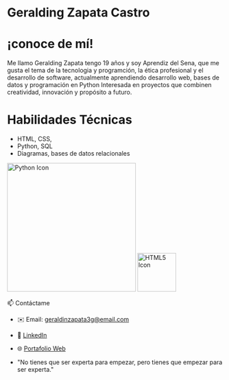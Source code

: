 # Geralding Zapata Castro
# ¡conoce de mí!
Me llamo Geralding Zapata tengo 19 años y soy Aprendiz del  Sena, que me gusta el tema de la tecnologia y programción, la ética profesional y el desarrollo de software, actualmente aprendiendo desarrollo web, bases de datos y programación en Python  Interesada en proyectos que combinen creatividad, innovación y propósito a futuro.

 # Habilidades Técnicas
- HTML, CSS, 
- Python, SQL
- Diagramas, bases de datos relacionales

<img src="https://blog.vermiip.es/wp-content/uploads/2023/10/Python-Symbol_0.png" alt="Python Icon" width="300">
<img src="https://cdn.jsdelivr.net/gh/devicons/devicon/icons/html5/html5-original.svg" alt="HTML5 Icon" width="90 heigh="90">

📫 Contáctame
- ✉️ Email: geraldinzapata3g@email.com
- 💼 [LinkedIn](https://linkedin.com/in/geralding)
- 🌐 [Portafolio Web ](https://geralding.)

- "No tienes que ser experta para empezar, pero tienes que empezar para ser experta."
